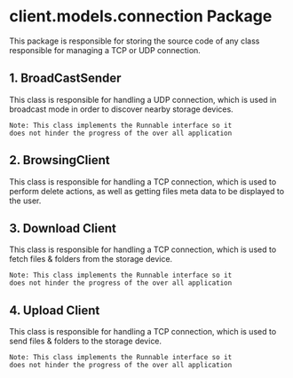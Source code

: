 # client.models.connection Package

This package is responsible for storing the source code of any class
responsible for managing a TCP or UDP connection.

## 1. BroadCastSender

This class is responsible for handling a UDP connection, which is used
in broadcast mode in order to discover nearby storage devices.

    Note: This class implements the Runnable interface so it 
    does not hinder the progress of the over all application

## 2. BrowsingClient

This class is responsible for handling a TCP connection, which is used
to perform delete actions, as well as getting files meta data to be displayed to the user.

## 3. Download Client

This class is responsible for handling a TCP connection, which is used
to fetch files & folders from the storage device.

    Note: This class implements the Runnable interface so it 
    does not hinder the progress of the over all application
    
## 4. Upload Client

This class is responsible for handling a TCP connection, which is used
to send files & folders to the storage device.

    Note: This class implements the Runnable interface so it 
    does not hinder the progress of the over all application